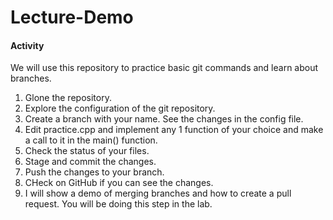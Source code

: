 # Lecture-Demo

#### Activity

We will use this repository to practice basic git commands and learn about branches.

1. Glone the repository.
2. Explore the configuration of the git repository.
3. Create a branch with your name. See the changes in the config file.
4. Edit practice.cpp and implement any 1 function of your choice and make a call to it in the main() function.
5. Check the status of your files.
6. Stage and commit the changes.
7. Push the changes to your branch.
8. CHeck on GitHub if you can see the changes.
9. I will show a demo of merging branches and how to create a pull request. You will be doing this step in the lab.
